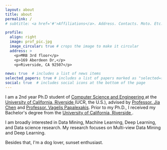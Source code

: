 ```yaml
---
layout: about
title: about
permalink: /
# subtitle: <a href='#'>Affiliations</a>. Address. Contacts. Moto. Etc.

profile:
  align: right
  image: prof_pic.jpg
  image_circular: true # crops the image to make it circular
  address: >
    <p>MRB 3rd floor</p>
    <p>169 Aberdeen Dr,</p>
    <p>Riverside, CA 92507</p>

news: true  # includes a list of news items
selected_papers: true # includes a list of papers marked as "selected={true}"
social: true  # includes social icons at the bottom of the page
---
```


[comment]: < Write your biography here. Tell the world about yourself. Link to your favorite [subreddit](http://reddit.com). You can put a picture in, too. The code is already in, just name your picture `prof_pic.jpg` and put it in the `img/` folder. >

I am a 2nd year Ph.D student of <a href='https://www1.cs.ucr.edu/'>Computer Science and Engineering </a> at the <a href='https://www.ucr.edu/'> University of California, Riverside </a> (UCR, the U.S.), advised by <a href='https://sites.google.com/view/jiachen-research/home'>Professor. Jia Chen</a> and <a href='https://www.cs.ucr.edu/~epapalex'>Professor. Vagelis Papalexakis</a>. Prior to my Ph.D., I received my Bachelor's degree from the <a href='https://www.ucr.edu/'> University of California, Riverside </a>.

I am broadly interested in Data Mining, Machine Learning, Deep Learning, and Data science research. My research focuses on Multi-view Data Mining and Deep Learning.

Besides that, I'm a dog lover, sunset enthusiast.

[comment]: <Put your address / P.O. box / other info right below your picture. You can also disable any these elements by editing `profile` property of the YAML header of your `_pages/about.md`. Edit `_bibliography/papers.bib` and Jekyll will render your [publications page](/al-folio/publications/) automatically.>

[comment]: <Link to your social media connections, too. This theme is set up to use [Font Awesome icons](http://fortawesome.github.io/Font-Awesome/) and [Academicons](https://jpswalsh.github.io/academicons/), like the ones below. Add your Facebook, Twitter, LinkedIn, Google Scholar, or just disable all of them.>
